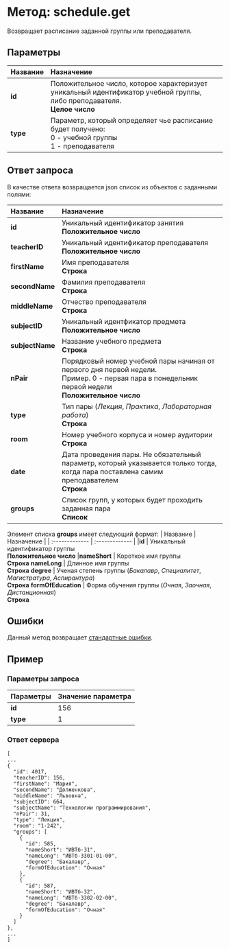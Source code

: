 # Метод: schedule.get<a name="schedule.get"/>

Возвращает расписание заданной группы или преподавателя.

## Параметры
| Название     | Назначение     |
| :------------- | :------------- |
| **id**       | Положительное число, которое характеризует уникальный идентификатор учебной группы, либо преподавателя.  <br>**Целое число**
**type** | Параметр, который определяет чье расписание будет получено: <br> 0 - учебной группы <br> 1 - преподавателя

## Ответ запроса
В качестве ответа возвращается json список из объектов с заданными полями:

| Название        | Назначение     |
| :------------- | :------------- |
**id** | Уникальный идентификатор занятия<br>**Положительное число**
|**teacherID**               | Уникальный идентификатор преподавателя<br>**Положительное число**
|**firstName**       | Имя преподавателя<br>**Строка**
**secondName**      | Фамилия преподавателя<br>**Строка**
**middleName**      | Отчество преподавателя<br>**Строка**
**subjectID** | Уникальный идентфикатор предмета<br>**Положительное число**
**subjectName** | Название учебного предмета<br>**Строка**
**nPair** | Порядковый номер учебной пары начиная от первого дня первой недели.<br> Пример. 0 - первая пара в понедельник первой недели<br>**Положительное число**
**type** | Тип пары (*Лекция*, *Практика*, *Лабораторная работа*)<br>**Строка**
**room** | Номер учебного корпуса и номер аудитории<br>**Строка**
**date** | Дата проведения пары. Не обязательный параметр, который указывается только тогда, когда пара поставлена самим преподавателем<br>**Строка**
**groups** | Список групп, у которых будет проходить заданная пара<br>**Список**

Элемент списка **groups** имеет следующий формат:
| Название        | Назначение     |
| :------------- | :------------- |
|**id**               | Уникальный идентификатор группы<br>**Положительное число**
|**nameShort**       | Короткое имя группы<br>**Строка**
**nameLong**      | Длинное имя группы<br>**Строка**
**degree**      | Ученая степень группы (*Бакалавр*, *Специалитет*, *Магистратура*, *Аспирантура*)<br>**Строка**
**formOfEducation** | Форма обучения группы (*Очная*, *Заочная*, *Дистанционная*)<br>**Строка**


## Ошибки
Данный метод возвращает [стандартные ошибки](#errors).<br>

## Пример

### Параметры запроса
| Параметры | Значение параметра     |
| :------------- | :------------- |
| **id**       | 156     |
**type** | 1

### Ответ сервера

```
[
...
{
  "id": 4017,
  "teacherID": 156,
  "firstName": "Мария",
  "secondName": "Долженкова",
  "middleName": "Львовна",
  "subjectID": 664,
  "subjectName": "Технологии программирования",
  "nPair": 31,
  "type": "Лекция",
  "room": "1-242",
  "groups": [
    {
      "id": 585,
      "nameShort": "ИВТб-31",
      "nameLong": "ИВТб-3301-01-00",
      "degree": "Бакалавр",
      "formOfEducation": "Очная"
    },
    {
      "id": 587,
      "nameShort": "ИВТб-32",
      "nameLong": "ИВТб-3302-02-00",
      "degree": "Бакалавр",
      "formOfEducation": "Очная"
    }
  ]
},
...
]
```
